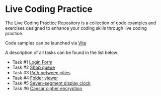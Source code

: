 # Live Coding Practice

The Live Coding Practice Repository is a collection of code examples and exercises designed to enhance your coding skills through live coding practice.

Code samples can be launched via [Vite](https://vitejs.dev/guide/)

A description of all tasks can be found in the list below:

- Task #1 [Login Form](Task1.md)
- Task #2 [Shop queue](Task2.md)
- Task #3 [Path between cities](Task3.md)
- Task #4 [Folder viewer](Task4.md)
- Task #5 [Seven-segment display clock](Task5.md)
- Task #6 [Caesar cipher encryption](Task6.md)
